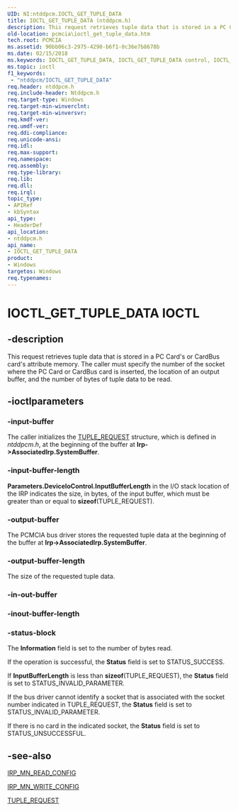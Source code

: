 ```yaml
---
UID: NI:ntddpcm.IOCTL_GET_TUPLE_DATA
title: IOCTL_GET_TUPLE_DATA (ntddpcm.h)
description: This request retrieves tuple data that is stored in a PC Card's or CardBus card's attribute memory.
old-location: pcmcia\ioctl_get_tuple_data.htm
tech.root: PCMCIA
ms.assetid: 90bb06c3-2975-4290-b6f1-0c36e7b8678b
ms.date: 02/15/2018
ms.keywords: IOCTL_GET_TUPLE_DATA, IOCTL_GET_TUPLE_DATA control, IOCTL_GET_TUPLE_DATA control code [Buses], PCMCIA.ioctl_get_tuple_data, memcdref_80c1671e-c0c2-4429-b703-ffb389cc7af5.xml, ntddpcm/IOCTL_GET_TUPLE_DATA
ms.topic: ioctl
f1_keywords:
 - "ntddpcm/IOCTL_GET_TUPLE_DATA"
req.header: ntddpcm.h
req.include-header: Ntddpcm.h
req.target-type: Windows
req.target-min-winverclnt: 
req.target-min-winversvr: 
req.kmdf-ver: 
req.umdf-ver: 
req.ddi-compliance: 
req.unicode-ansi: 
req.idl: 
req.max-support: 
req.namespace: 
req.assembly: 
req.type-library: 
req.lib: 
req.dll: 
req.irql: 
topic_type:
- APIRef
- kbSyntax
api_type:
- HeaderDef
api_location:
- ntddpcm.h
api_name:
- IOCTL_GET_TUPLE_DATA
product:
- Windows
targetos: Windows
req.typenames: 
---
```


# IOCTL_GET_TUPLE_DATA IOCTL


## -description


This request retrieves tuple data that is stored in a PC Card's or CardBus card's attribute memory. The caller must specify the number of the socket where the PC Card or CardBus card is inserted, the location of an output buffer, and the number of bytes of tuple data to be read. 


## -ioctlparameters




### -input-buffer

The caller initializes the <a href="https://docs.microsoft.com/windows-hardware/drivers/ddi/content/ntddpcm/ns-ntddpcm-_tuple_request">TUPLE_REQUEST</a> structure, which is defined in <i>ntddpcm.h</i>, at the beginning of the buffer at <b>Irp->AssociatedIrp.SystemBuffer</b>. 


### -input-buffer-length

<b>Parameters.DeviceIoControl.InputBufferLength</b> in the I/O stack location of the IRP indicates the size, in bytes, of the input buffer, which must be greater than or equal to <b>sizeof</b>(TUPLE_REQUEST).


### -output-buffer

The PCMCIA bus driver stores the requested tuple data at the beginning of the buffer at <b>Irp->AssociatedIrp.SystemBuffer</b>. 


### -output-buffer-length

The size of the requested tuple data.


### -in-out-buffer








### -inout-buffer-length








### -status-block

The <b>Information</b> field is set to the number of bytes read. 

If the operation is successful, the <b>Status</b> field is set to STATUS_SUCCESS.

If <b>InputBufferLength</b> is less than <b>sizeof</b>(TUPLE_REQUEST), the <b>Status</b> field is set to STATUS_INVALID_PARAMETER.

If the bus driver cannot identify a socket that is associated with the socket number indicated in TUPLE_REQUEST, the <b>Status</b> field is set to STATUS_INVALID_PARAMETER.

If there is no card in the indicated socket, the <b>Status</b> field is set to STATUS_UNSUCCESSFUL.


## -see-also




<a href="https://docs.microsoft.com/windows-hardware/drivers/kernel/irp-mn-read-config">IRP_MN_READ_CONFIG</a>



<a href="https://docs.microsoft.com/windows-hardware/drivers/kernel/irp-mn-write-config">IRP_MN_WRITE_CONFIG</a>



<a href="https://docs.microsoft.com/windows-hardware/drivers/ddi/content/ntddpcm/ns-ntddpcm-_tuple_request">TUPLE_REQUEST</a>
 

 

